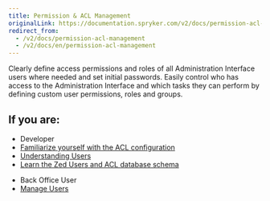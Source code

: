 ```yaml
---
title: Permission & ACL Management
originalLink: https://documentation.spryker.com/v2/docs/permission-acl-management
redirect_from:
  - /v2/docs/permission-acl-management
  - /v2/docs/en/permission-acl-management
---
```


Clearly define access permissions and roles of all Administration Interface users where needed and set initial passwords. Easily control who has access to the Administration Interface and which tasks they can perform by defining custom user permissions, roles and groups.

## If you are:

<div class="mr-container">
    <div class="mr-list-container">
        <!-- col1 -->
        <div class="mr-col">
            <ul class="mr-list mr-list-green">
                <li class="mr-title">Developer</li>
                <li><a href="https://documentation.spryker.com/v2/docs/user-and-rights-management#acl-configuration" class="mr-link">Familiarize yourself with the ACL configuration</a></li>
                <li><a href="https://documentation.spryker.com/v2/docs/users-control-1" class="mr-link">Understanding Users</a></li>
                <li><a href="https://documentation.spryker.com/v2/docs/db-schema-zed-administration#zed-users-and-acl" class="mr-link">Learn the Zed Users and ACL database schema</a></li>
            </ul>
        </div>
  <!-- col2 -->
        <div class="mr-col">
            <ul class="mr-list mr-list-blue">
                <li class="mr-title"> Back Office User</li>
                <li><a href="https://documentation.spryker.com/v2/docs/user-and-rights-management" class="mr-link">Manage Users</a></li>
            </ul>
        </div>
 </div>
</div>

